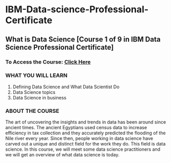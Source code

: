 # IBM-Data-science-Professional-Certificate
## What is Data Science [Course 1 of 9 in IBM Data Science Professional Certificate]
### To Access the Course: [Click Here](https://www.coursera.org/learn/what-is-datascience?specialization=ibm-data-science#enroll)
### WHAT YOU WILL LEARN
1.	Defining Data Science and What Data Scientist Do
2.	Data Science topics
3.	Data Science in business
### ABOUT THE COURSE
The art of uncovering the insights and trends in data has been around since ancient times. The ancient Egyptians used census data to increase efficiency in tax collection and they accurately predicted the flooding of the Nile river every year. Since then, people working in data science have carved out a unique and distinct field for the work they do. This field is data science. In this course, we will meet some data science practitioners and we will get an overview of what data science is today.
